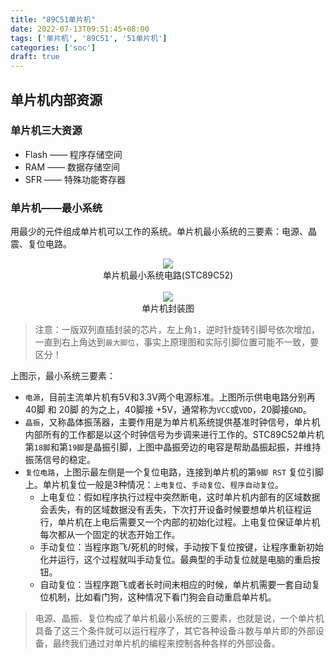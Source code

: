 ```yaml
---
title: "89C51单片机"
date: 2022-07-13T09:51:45+08:00
tags: ['单片机', '89C51', '51单片机']
categories: ['soc']
draft: true
---
```


## 单片机内部资源

### 单片机三大资源
- Flash —— 程序存储空间
- RAM —— 数据存储空间
- SFR —— 特殊功能寄存器

### 单片机——最小系统
用最少的元件组成单片机可以工作的系统。单片机最小系统的三要素：电源、晶震、复位电路。

<div align=center><img src='/pic/89C51/51-1.png'/></div>
<center>单片机最小系统电路(STC89C52)</center>
<br/>
<div align=center><img src='/pic/89C51/51-2.png'/></div>
<center>单片机封装图</center>

> 注意：一版双列直插封装的芯片，左上角`1`，逆时针旋转引脚号依次增加，一直到右上角达到`最大脚位`，事实上原理图和实际引脚位置可能不一致，要区分！

上图示，最小系统三要素：
- `电源`，目前主流单片机有5V和3.3V两个电源标准。上图所示供电电路分别再 40脚 和 20脚 的为之上，40脚接 +5V，通常称为`VCC`或`VDD`，20脚接`GND`。
- `晶振`，又称晶体振荡器，主要作用是为单片机系统提供基准时钟信号，单片机内部所有的工作都是以这个时钟信号为步调来进行工作的。STC89C52单片机第`18脚`和第`19脚`是晶振引脚，上图中晶振旁边的电容是帮助晶振起振，并维持振荡信号的稳定。
- `复位电路`，上图示最左侧是一个复位电路，连接到单片机的第`9脚 RST` 复位引脚上。单片机复位一般是3种情况：`上电复位`、`手动复位`、`程序自动复位`。
    - 上电复位：假如程序执行过程中突然断电，这时单片机内部有的区域数据会丢失，有的区域数据没有丢失，下次打开设备时候要想单片机征程运行，单片机在上电后需要又一个内部的初始化过程。上电复位保证单片机每次都从一个固定的状态开始工作。
    - 手动复位：当程序跑飞/死机的时候，手动按下复位按键，让程序重新初始化并运行，这个过程就叫手动复位。最典型的手动复位就是电脑的重启按钮。
    - 自动复位：当程序跑飞或者长时间未相应的时候，单片机需要一套自动复位机制，比如看门狗，这种情况下看门狗会自动重启单片机。

> 电源、晶振、复位构成了单片机最小系统的三要素，也就是说，一个单片机具备了这三个条件就可以运行程序了，其它各种设备斗数与单片即的外部设备，最终我们通过对单片机的编程来控制各种各样的外部设备。
